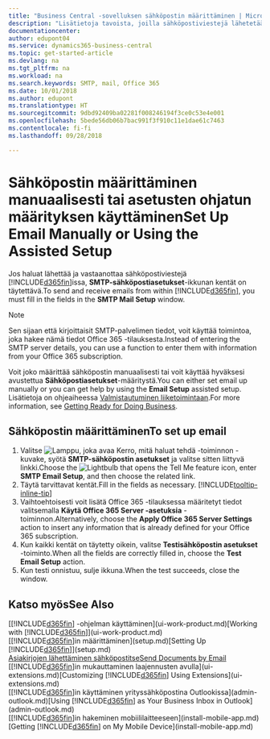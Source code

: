 ```yaml
---
title: "Business Central -sovelluksen sähköpostin määrittäminen | Microsoft Docs"
description: "Lisätietoja tavoista, joilla sähköpostiviestejä lähetetään ja vastaanotetaan Business Central -sovelluksessa SMTP-palvelimen kautta tai miten Office 365 -tilauksessa luotuja sähköpostipalvelimen asetuksia käytetään."
documentationcenter: 
author: edupont04
ms.service: dynamics365-business-central
ms.topic: get-started-article
ms.devlang: na
ms.tgt_pltfrm: na
ms.workload: na
ms.search.keywords: SMTP, mail, Office 365
ms.date: 10/01/2018
ms.author: edupont
ms.translationtype: HT
ms.sourcegitcommit: 9dbd92409ba02281f008246194f3ce0c53e4e001
ms.openlocfilehash: 5bede56db06b7bac991f3f910c11e1dae61c7463
ms.contentlocale: fi-fi
ms.lasthandoff: 09/28/2018

---
```

# <a name="set-up-email-manually-or-using-the-assisted-setup"></a><span data-ttu-id="9f19f-103">Sähköpostin määrittäminen manuaalisesti tai asetusten ohjatun määrityksen käyttäminen</span><span class="sxs-lookup"><span data-stu-id="9f19f-103">Set Up Email Manually or Using the Assisted Setup</span></span>
<span data-ttu-id="9f19f-104">Jos haluat lähettää ja vastaanottaa sähköpostiviestejä [!INCLUDE[d365fin](includes/d365fin_md.md)]issa, **SMTP-sähköpostiasetukset**-ikkunan kentät on täytettävä.</span><span class="sxs-lookup"><span data-stu-id="9f19f-104">To send and receive emails from within [!INCLUDE[d365fin](includes/d365fin_md.md)], you must fill in the fields in the **SMTP Mail Setup** window.</span></span>

> [!NOTE]  
>   <span data-ttu-id="9f19f-105">Sen sijaan että kirjoittaisit SMTP-palvelimen tiedot, voit käyttää toimintoa, joka hakee nämä tiedot Office 365 -tilauksesta.</span><span class="sxs-lookup"><span data-stu-id="9f19f-105">Instead of entering the SMTP server details, you can use a function to enter them with information from your Office 365 subscription.</span></span>

<span data-ttu-id="9f19f-106">Voit joko määrittää sähköpostin manuaalisesti tai voit käyttää hyväksesi avustettua **Sähköpostiasetukset**-määritystä.</span><span class="sxs-lookup"><span data-stu-id="9f19f-106">You can either set email up manually or you can get help by using the **Email Setup** assisted setup.</span></span> <span data-ttu-id="9f19f-107">Lisätietoja on ohjeaiheessa [Valmistautuminen liiketoimintaan](ui-get-ready-business.md).</span><span class="sxs-lookup"><span data-stu-id="9f19f-107">For more information, see [Getting Ready for Doing Business](ui-get-ready-business.md).</span></span>  

## <a name="to-set-up-email"></a><span data-ttu-id="9f19f-108">Sähköpostin määrittäminen</span><span class="sxs-lookup"><span data-stu-id="9f19f-108">To set up email</span></span>
1. <span data-ttu-id="9f19f-109">Valitse ![Lamppu, joka avaa Kerro, mitä haluat tehdä -toiminnon](media/ui-search/search_small.png "Kerro, mitä haluat tehdä") -kuvake, syötä **SMTP-sähköpostin asetukset** ja valitse sitten liittyvä linkki.</span><span class="sxs-lookup"><span data-stu-id="9f19f-109">Choose the ![Lightbulb that opens the Tell Me feature](media/ui-search/search_small.png "Tell me what you want to do") icon, enter **SMTP Email Setup**, and then choose the related link.</span></span>
2. <span data-ttu-id="9f19f-110">Täytä tarvittavat kentät.</span><span class="sxs-lookup"><span data-stu-id="9f19f-110">Fill in the fields as necessary.</span></span> [!INCLUDE[tooltip-inline-tip](includes/tooltip-inline-tip_md.md)]
3. <span data-ttu-id="9f19f-111">Vaihtoehtoisesti voit lisätä Office 365 -tilauksessa määritetyt tiedot valitsemalla **Käytä Office 365 Server -asetuksia** -toiminnon.</span><span class="sxs-lookup"><span data-stu-id="9f19f-111">Alternatively, choose the **Apply Office 365 Server Settings** action to insert any information that is already defined for your Office 365 subscription.</span></span>
4. <span data-ttu-id="9f19f-112">Kun kaikki kentät on täytetty oikein, valitse **Testisähköpostin asetukset** -toiminto.</span><span class="sxs-lookup"><span data-stu-id="9f19f-112">When all the fields are correctly filled in, choose the **Test Email Setup** action.</span></span>
5. <span data-ttu-id="9f19f-113">Kun testi onnistuu, sulje ikkuna.</span><span class="sxs-lookup"><span data-stu-id="9f19f-113">When the test succeeds, close the window.</span></span>

## <a name="see-also"></a><span data-ttu-id="9f19f-114">Katso myös</span><span class="sxs-lookup"><span data-stu-id="9f19f-114">See Also</span></span>  
<span data-ttu-id="9f19f-115">[[!INCLUDE[d365fin](includes/d365fin_md.md)] -ohjelman käyttäminen](ui-work-product.md)</span><span class="sxs-lookup"><span data-stu-id="9f19f-115">[Working with [!INCLUDE[d365fin](includes/d365fin_md.md)]](ui-work-product.md)</span></span>  
<span data-ttu-id="9f19f-116">[[!INCLUDE[d365fin](includes/d365fin_md.md)]in määrittäminen](setup.md)</span><span class="sxs-lookup"><span data-stu-id="9f19f-116">[Setting Up [!INCLUDE[d365fin](includes/d365fin_md.md)]](setup.md)</span></span>  
[<span data-ttu-id="9f19f-117">Asiakirjojen lähettäminen sähköpostitse</span><span class="sxs-lookup"><span data-stu-id="9f19f-117">Send Documents by Email</span></span>](ui-how-send-documents-email.md)  
<span data-ttu-id="9f19f-118">[[!INCLUDE[d365fin](includes/d365fin_md.md)]in mukauttaminen laajennusten avulla](ui-extensions.md)</span><span class="sxs-lookup"><span data-stu-id="9f19f-118">[Customizing [!INCLUDE[d365fin](includes/d365fin_md.md)] Using Extensions](ui-extensions.md)</span></span>  
<span data-ttu-id="9f19f-119">[[!INCLUDE[d365fin](includes/d365fin_md.md)]in käyttäminen yrityssähköpostina Outlookissa](admin-outlook.md)</span><span class="sxs-lookup"><span data-stu-id="9f19f-119">[Using [!INCLUDE[d365fin](includes/d365fin_md.md)] as Your Business Inbox in Outlook](admin-outlook.md)</span></span>  
<span data-ttu-id="9f19f-120">[[!INCLUDE[d365fin](includes/d365fin_md.md)]in hakeminen mobiililaitteeseen](install-mobile-app.md)</span><span class="sxs-lookup"><span data-stu-id="9f19f-120">[Getting [!INCLUDE[d365fin](includes/d365fin_md.md)] on My Mobile Device](install-mobile-app.md)</span></span>

